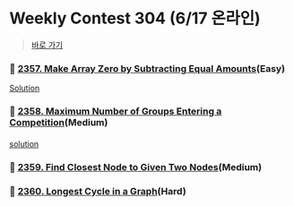 # Weekly Contest 304 (6/17 온라인)
> [바로 가기](https://leetcode.com/contest/weekly-contest-304/)

####
### 👀 [2357. Make Array Zero by Subtracting Equal Amounts](https://leetcode.com/problems/make-array-zero-by-subtracting-equal-amounts/)(Easy)
[Solution](https://github.com/KimHunJin/Study-Book/blob/master/algorithm/src/leetcode/LC_2357.ts)
####
####
### 👀 [2358. Maximum Number of Groups Entering a Competition](https://leetcode.com/problems/maximum-number-of-groups-entering-a-competition/)(Medium)
####
[solution](https://github.com/KimHunJin/Study-Book/blob/master/algorithm/src/leetcode/LC_2358.ts)
####
### 👀 [2359. Find Closest Node to Given Two Nodes](https://leetcode.com/problems/find-closest-node-to-given-two-nodes/)(Medium)
####
####
### 👀 [2360. Longest Cycle in a Graph](https://leetcode.com/problems/longest-cycle-in-a-graph/)(Hard)
####

